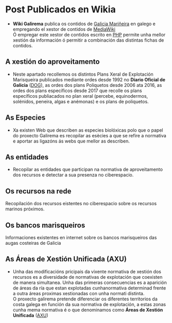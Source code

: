 # Post Publicados en Wikia 

* __Wiki Galirema__ publica os contidos de [Galicia Mariñeira][] en galego e empregando el xestor de contidos de [MediaWiki](https://www.mediawiki.org/wiki/MediaWiki)  
Ó empregar este xestor de contidos escrito en [PHP](https://secure.php.net/) permite unha mellor xestión da información ó permitir a combinación das distintas fichas de contidos.


## A xestión do aproveitamento

* Neste apartado recollemos os distintos Plans Xeral de Explotación Marisqueira publicados mediante ordes desde 1992 no __Diario Oficial de Galicia__ ([DOG][]), as ordes dos plans Poliquetos desde 2006 ata 2016, as ordes dos plans específicos desde 2017 que recolle os plans específicos publiacados no plan xeral (percebe, equinodermos, solénidos, peneira, algas e anémonas) e os plans de poliquetos.


## As Especies

* Xa existen Web que describen as especies biolóxicas polo que o papel do proxecto Galirema es recopilar as esècies a que se refire a normativa e aportar as ligazóns ás webs que mellor as describen.

## As entidades

* Recopilar as entidades que participan na normativa de aproveitamento dos recursos e detectar a sua presenza no ciberespacio.

## Os recursos na rede

Recopilación dos recursos eistentes no ciberespacio sobre os recursos marinos próximos.


## Os bancos marisqueiros

Informaciones existentes en internet sobre os bancos marisqueiros das augas costeiras de Galicia

## As Áreas de Xestión Unificada (AXU)

* Unha das modificacións pricipais da vixente normativa de xestión dos recursos es a diversidade de normativas de explotación que coexisten de manera simultanea. Unha das primeras consecuencias es a aparición de áreas da ría que estan explotadas cunhanormativa determinad frente a outra áreas proximas xestionadas con unha normati distinta.  
O proxecto galirema pretende diferenciar os diferentes territorios da costa galega en función da sua normativa de explotación, a estas zonas cunha mema normativa é o que denominamos como __Áreas de Xestión Unificada__ ([AXU](indicesZonasProduccion.md))
 


 [Galicia Mariñeira]: http://www.galiciamarineira.info/
 [DOG]: https://www.xunta.gal/diario-oficial-galicia/portalPublicoHome.do?fecha=20180917&ruta=%2Fsrv%2Fwww%2Fdoga%2FPublicados%2F2018%2F20180917%2FIndice177_gl.html
 
